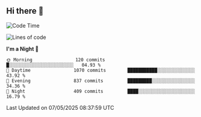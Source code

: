 ## Hi there 👋

<!--
**Wangmerlyn/Wangmerlyn** is a ✨ _special_ ✨ repository because its `README.md` (this file) appears on your GitHub profile.

Here are some ideas to get you started:

- 🔭 I’m currently working on ...
- 🌱 I’m currently learning ...
- 👯 I’m looking to collaborate on ...
- 🤔 I’m looking for help with ...
- 💬 Ask me about ...
- 📫 How to reach me: ...
- 😄 Pronouns: ...
- ⚡ Fun fact: ...
-->
<!--START_SECTION:waka-->
![Code Time](http://img.shields.io/badge/Code%20Time-260%20hrs%2032%20mins-blue)

![Lines of code](https://img.shields.io/badge/From%20Hello%20World%20I%27ve%20Written-10.9%20million%20lines%20of%20code-blue)

**I'm a Night 🦉** 

```text
🌞 Morning                120 commits         █░░░░░░░░░░░░░░░░░░░░░░░░   04.93 % 
🌆 Daytime                1070 commits        ███████████░░░░░░░░░░░░░░   43.92 % 
🌃 Evening                837 commits         █████████░░░░░░░░░░░░░░░░   34.36 % 
🌙 Night                  409 commits         ████░░░░░░░░░░░░░░░░░░░░░   16.79 % 
```



 Last Updated on 07/05/2025 08:37:59 UTC
<!--END_SECTION:waka-->
